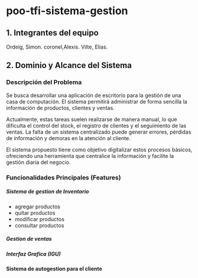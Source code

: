# poo-tfi-sistema-gestion

## 1. Integrantes del equipo
Ordeig, Simon.
coronel,Alexis.
Vilte, Elias.

## 2. Dominio y Alcance del Sistema 

### Descripción del Problema 

Se busca desarrollar una aplicación de escritorio para la gestión de una casa de computación. El sistema permitirá administrar de forma sencilla la información de productos, clientes y ventas.

Actualmente, estas tareas suelen realizarse de manera manual, lo que dificulta el control del stock, el registro de clientes y el seguimiento de las ventas. La falta de un sistema centralizado puede generar errores, pérdidas de información y demoras en la atención al cliente.

El sistema propuesto tiene como objetivo digitalizar estos procesos básicos, ofreciendo una herramienta que centralice la información y facilite la gestión diaria del negocio.

### Funcionalidades Principales (Features) 

##### Sistema de gestion de Inventario 
- agregar productos
- quitar productos
- modificar productos
- consultar productos
##### Gestion de ventas

##### Interfaz Grafica (IGU)

#### Sistema de autogestion para el cliente

